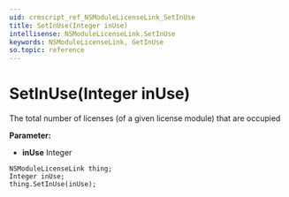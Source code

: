 ```yaml
---
uid: crmscript_ref_NSModuleLicenseLink_SetInUse
title: SetInUse(Integer inUse)
intellisense: NSModuleLicenseLink.SetInUse
keywords: NSModuleLicenseLink, GetInUse
so.topic: reference
---
```


# SetInUse(Integer inUse)

The total number of licenses (of a given license module) that are occupied

**Parameter:** 
 - **inUse** Integer

```crmscript
NSModuleLicenseLink thing;
Integer inUse;
thing.SetInUse(inUse);
```

